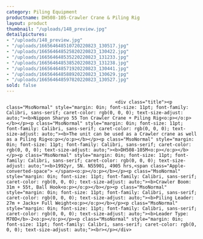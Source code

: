 ```yaml
---
category: Piling Equipment
productname: DH508-105-Crawler Crane & Piling Rig
layout: product
thumbnail: "/uploads/148_preview.jpg"
detailpictures:
- "/uploads/148_preview.jpg"
- "/uploads/166564648510720220823_130517.jpg"
- "/uploads/166564648525820220823_130422.jpg"
- "/uploads/166564648535220220823_131233.jpg"
- "/uploads/166564648538520220823_131238.jpg"
- "/uploads/166564648571920220823_130441.jpg"
- "/uploads/166564648588920220823_130629.jpg"
- "/uploads/166564648597820220823_130527.jpg"
sold: false
---
```


                                            <div class="title"><p class="MsoNormal" style="margin: 0in; font-size: 11pt; font-family: Calibri, sans-serif; caret-color: rgb(0, 0, 0); text-size-adjust: auto;"><b>Nippon Sharyo 55 Ton Crawler Crane + Piling Rig<o:p></o:p></b></p><p class="MsoNormal" style="margin: 0in; font-size: 11pt; font-family: Calibri, sans-serif; caret-color: rgb(0, 0, 0); text-size-adjust: auto;"><b>The unit can be used as a Crawler crane as well as a Piling Rig<o:p></o:p></b></p><p class="MsoNormal" style="margin: 0in; font-size: 11pt; font-family: Calibri, sans-serif; caret-color: rgb(0, 0, 0); text-size-adjust: auto;"><b>DH508-105M<o:p></o:p></b></p><p class="MsoNormal" style="margin: 0in; font-size: 11pt; font-family: Calibri, sans-serif; caret-color: rgb(0, 0, 0); text-size-adjust: auto;"><b>1992yr, SN. N55901, 4905 hrs,<span class="Apple-converted-space"> </span><o:p></o:p></b></p><p class="MsoNormal" style="margin: 0in; font-size: 11pt; font-family: Calibri, sans-serif; caret-color: rgb(0, 0, 0); text-size-adjust: auto;"><b>Crawler Boom: 31m + 55t, Ball Hook<o:p></o:p></b></p><p class="MsoNormal" style="margin: 0in; font-size: 11pt; font-family: Calibri, sans-serif; caret-color: rgb(0, 0, 0); text-size-adjust: auto;"><b>Piling Leader: 27m + Jacks+ Full Weight<o:p></o:p></b></p><p class="MsoNormal" style="margin: 0in; font-size: 11pt; font-family: Calibri, sans-serif; caret-color: rgb(0, 0, 0); text-size-adjust: auto;"><b>Leader Type: M70D</b>-2<o:p></o:p></p><p class="MsoNormal" style="margin: 0in; font-size: 11pt; font-family: Calibri, sans-serif; caret-color: rgb(0, 0, 0); text-size-adjust: auto;"><br></p></div>

